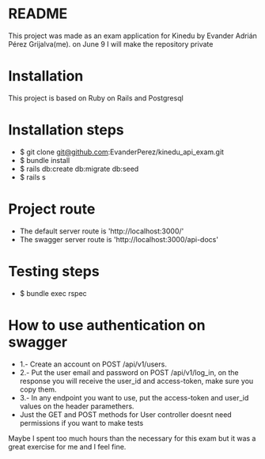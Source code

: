 # README
This project was made as an exam application for Kinedu by Evander Adrián Pérez Grijalva(me). on June 9 I will make the repository private

# Installation
This project is based on Ruby on Rails and Postgresql

# Installation steps
* $  git clone git@github.com:EvanderPerez/kinedu_api_exam.git
* $  bundle install
* $  rails db:create db:migrate db:seed
* $  rails s

# Project route
* The default server route is 'http://localhost:3000/'
* The swagger server route is 'http://localhost:3000/api-docs'
# Testing steps
* $ bundle exec rspec 

# How to use authentication on swagger
* 1.- Create an account on POST /api/v1/users.
* 2.- Put the user email and password on POST /api/v1/log_in, on the response you will receive the user_id and access-token, make sure you copy them.
* 3.- In any endpoint you want to use, put the access-token and user_id values on the header paramethers. 
* Just the GET and POST methods for User controller doesnt need permissions if you want to make tests

Maybe I spent too much hours than the necessary for this exam but it was a great exercise for me and I feel fine.
